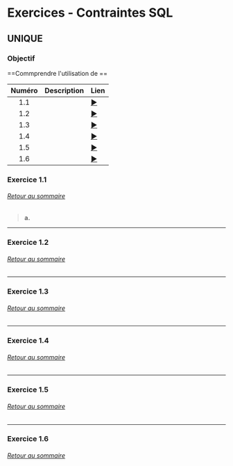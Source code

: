 # Exercices - Contraintes SQL
## UNIQUE

### Objectif
==Commprendre l'utilisation de ==

<a id="sommaire"></a>

|Numéro|Description|Lien|
|:----:|:----------|----|
|1.1||[▶️](#1.1)|
|1.2||[▶️](#1.2)|
|1.3||[▶️](#1.3)|
|1.4||[▶️](#1.4)|
|1.5||[▶️](#1.5)|
|1.6||[▶️](#1.6)|

<a id="1.1"></a>

### Exercice 1.1 
###### [Retour au sommaire](#sommaire)
> **a.**
---
<a id="1.2"></a>

### Exercice 1.2
###### [Retour au sommaire](#sommaire)

---
<a id="1.3"></a>

### Exercice 1.3
###### [Retour au sommaire](#sommaire)

---
<a id="1.4"></a>

### Exercice 1.4
###### [Retour au sommaire](#sommaire)

---
<a id="1.5"></a>

### Exercice 1.5
###### [Retour au sommaire](#sommaire)


---
<a id="1.6"></a>

### Exercice 1.6
###### [Retour au sommaire](#sommaire)
